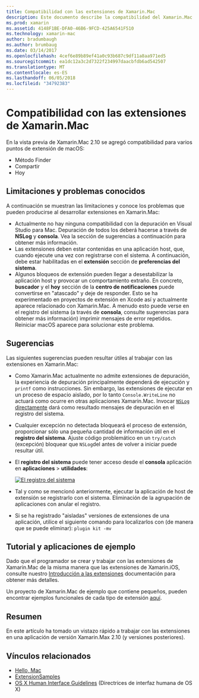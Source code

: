 ```yaml
---
title: Compatibilidad con las extensiones de Xamarin.Mac
description: Este documento describe la compatibilidad del Xamarin.Mac para las extensiones de buscador, compartir y hoy en día. Examina las limitaciones y problemas conocidos, vínculos a una aplicación de ejemplo y tutorial y proporciona sugerencias para trabajar con las extensiones.
ms.prod: xamarin
ms.assetid: 4148F1BE-DFA0-46B6-9FCD-425A6541F510
ms.technology: xamarin-mac
author: bradumbaugh
ms.author: brumbaug
ms.date: 03/14/2017
ms.openlocfilehash: 4cef6e89b89ef41a0c93b687c9df11a8aa971ed5
ms.sourcegitcommit: ea1dc12a3c2d7322f234997daacbfdb6ad542507
ms.translationtype: MT
ms.contentlocale: es-ES
ms.lasthandoff: 06/05/2018
ms.locfileid: "34792383"
---
```

# <a name="xamarinmac-extension-support"></a>Compatibilidad con las extensiones de Xamarin.Mac

En la vista previa de Xamarin.Mac 2.10 se agregó compatibilidad para varios puntos de extensión de macOS:

- Método Finder
- Compartir
- Hoy

<a name="Limitations-and-Known-Issues" />

## <a name="limitations-and-known-issues"></a>Limitaciones y problemas conocidos

A continuación se muestran las limitaciones y conoce los problemas que pueden producirse al desarrollar extensiones en Xamarin.Mac:

* Actualmente no hay ninguna compatibilidad con la depuración en Visual Studio para Mac. Depuración de todos los deberá hacerse a través de **NSLog** y **consola**. Vea la sección de sugerencias a continuación para obtener más información.
* Las extensiones deben estar contenidas en una aplicación host, que, cuando ejecute una vez con registrarse con el sistema. A continuación, debe estar habilitadas en el **extensión** sección de **preferencias del sistema**. 
* Algunos bloqueos de extensión pueden llegar a desestabilizar la aplicación host y provocar un comportamiento extraño. En concreto, **buscador** y el **hoy** sección de la **centro de notificaciones** puede convertirse en "atascado" y deje de responder. Esto se ha experimentado en proyectos de extensión en Xcode así y actualmente aparece relacionado con Xamarin.Mac. A menudo esto puede verse en el registro del sistema (a través de **consola**, consulte sugerencias para obtener más información) imprimir mensajes de error repetidos. Reiniciar macOS aparece para solucionar este problema.

<a name="Tips" />

## <a name="tips"></a>Sugerencias

Las siguientes sugerencias pueden resultar útiles al trabajar con las extensiones en Xamarin.Mac:

- Como Xamarin.Mac actualmente no admite extensiones de depuración, la experiencia de depuración principalmente dependerá de ejecución y `printf` como instrucciones. Sin embargo, las extensiones de ejecutar en un proceso de espacio aislado, por lo tanto `Console.WriteLine` no actuará como ocurre en otras aplicaciones Xamarin.Mac. Invocar [ `NSLog` directamente](https://gist.github.com/chamons/e2e409013a449cfbe1f2fbe5547f6554) dará como resultado mensajes de depuración en el registro del sistema.
- Cualquier excepción no detectada bloqueará el proceso de extensión, proporcionar sólo una pequeña cantidad de información útil en el **registro del sistema**. Ajuste código problemático en un `try/catch` (excepción) bloquear que `NSLog`del antes de volver a iniciar puede resultar útil.
- El **registro del sistema** puede tener acceso desde el **consola** aplicación en **aplicaciones** > **utilidades**:

    [![](extensions-images/extension02.png "El registro del sistema")](extensions-images/extension02.png#lightbox)
- Tal y como se mencionó anteriormente, ejecutar la aplicación de host de extensión se registrarlo con el sistema. Eliminación de la agrupación de aplicaciones con anular el registro. 
- Si se ha registrado "aisladas" versiones de extensiones de una aplicación, utilice el siguiente comando para localizarlos con (de manera que se puede eliminar): `plugin kit -mv`


<a name="Walkthrough-and-Sample-App" />

## <a name="walkthrough-and-sample-app"></a>Tutorial y aplicaciones de ejemplo

Dado que el programador se crear y trabajar con las extensiones de Xamarin.Mac de la misma manera que las extensiones de Xamarin.iOS, consulte nuestro [Introducción a las extensiones](~/ios/platform/extensions.md) documentación para obtener más detalles.

Un proyecto de Xamarin.Mac de ejemplo que contiene pequeños, pueden encontrar ejemplos funcionales de cada tipo de extensión [aquí](https://developer.xamarin.com/samples/mac/ExtensionSamples/).

<a name="Summary" />

## <a name="summary"></a>Resumen

En este artículo ha tomado un vistazo rápido a trabajar con las extensiones en una aplicación de versión Xamarin.Max 2.10 (y versiones posteriores).

## <a name="related-links"></a>Vínculos relacionados

- [Hello, Mac](~/mac/get-started/hello-mac.md)
- [ExtensionSamples](https://developer.xamarin.com/samples/mac/ExtensionSamples/)
- [OS X Human Interface Guidelines](https://developer.apple.com/library/mac/documentation/UserExperience/Conceptual/OSXHIGuidelines/) (Directrices de interfaz humana de OS X)
